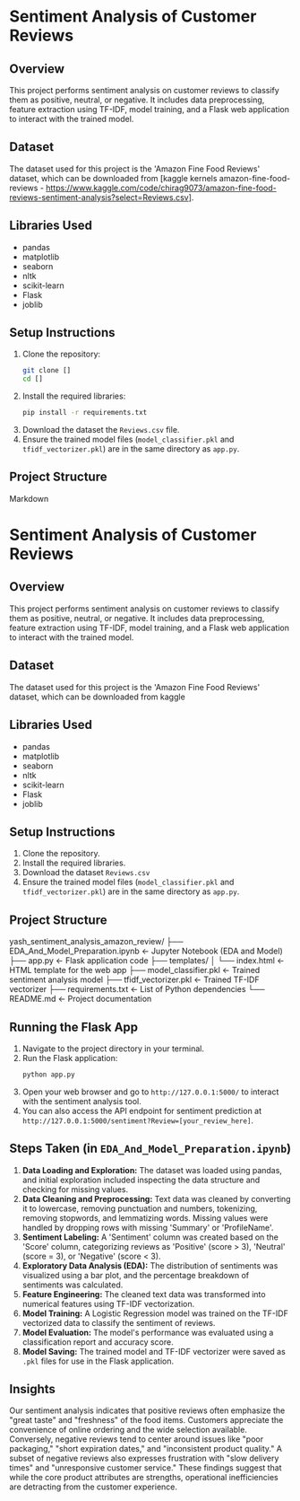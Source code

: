 # Sentiment Analysis of Customer Reviews

## Overview

This project performs sentiment analysis on customer reviews to classify them as positive, neutral, or negative. It includes data preprocessing, feature extraction using TF-IDF, model training, and a Flask web application to interact with the trained model.

## Dataset

The dataset used for this project is the 'Amazon Fine Food Reviews' dataset, which can be downloaded from [kaggle kernels amazon-fine-food-reviews - https://www.kaggle.com/code/chirag9073/amazon-fine-food-reviews-sentiment-analysis?select=Reviews.csv].

## Libraries Used

- pandas
- matplotlib
- seaborn
- nltk
- scikit-learn
- Flask
- joblib

## Setup Instructions

1.  Clone the repository:
    ```bash
    git clone []
    cd []
    ```
2.  Install the required libraries:
    ```bash
    pip install -r requirements.txt
    ```
3.  Download the dataset the `Reviews.csv` file.
4.  Ensure the trained model files (`model_classifier.pkl` and `tfidf_vectorizer.pkl`) are in the same directory as `app.py`.

## Project Structure
Markdown

# Sentiment Analysis of Customer Reviews

## Overview

This project performs sentiment analysis on customer reviews to classify them as positive, neutral, or negative. It includes data preprocessing, feature extraction using TF-IDF, model training, and a Flask web application to interact with the trained model.

## Dataset

The dataset used for this project is the 'Amazon Fine Food Reviews' dataset, which can be downloaded from kaggle

## Libraries Used

- pandas
- matplotlib
- seaborn
- nltk
- scikit-learn
- Flask
- joblib

## Setup Instructions

1.  Clone the repository.
2.  Install the required libraries.
3.  Download the dataset `Reviews.csv`
4.  Ensure the trained model files (`model_classifier.pkl` and `tfidf_vectorizer.pkl`) are in the same directory as `app.py`.

## Project Structure

yash_sentiment_analysis_amazon_review/
├── EDA_And_Model_Preparation.ipynb        <- Jupyter Notebook (EDA and Model)
├── app.py                     <- Flask application code
├── templates/
│   └── index.html             <- HTML template for the web app
├── model_classifier.pkl       <- Trained sentiment analysis model
├── tfidf_vectorizer.pkl       <- Trained TF-IDF vectorizer
├── requirements.txt           <- List of Python dependencies
└── README.md                  <- Project documentation 

## Running the Flask App

1.  Navigate to the project directory in your terminal.
2.  Run the Flask application:
    ```bash
    python app.py
    ```
3.  Open your web browser and go to `http://127.0.0.1:5000/` to interact with the sentiment analysis tool.
4.  You can also access the API endpoint for sentiment prediction at `http://127.0.0.1:5000/sentiment?Review=[your_review_here]`.

## Steps Taken (in `EDA_And_Model_Preparation.ipynb`)

1.  **Data Loading and Exploration:** The dataset was loaded using pandas, and initial exploration included inspecting the data structure and checking for missing values.
2.  **Data Cleaning and Preprocessing:** Text data was cleaned by converting it to lowercase, removing punctuation and numbers, tokenizing, removing stopwords, and lemmatizing words. Missing values were handled by dropping rows with missing 'Summary' or 'ProfileName'.
3.  **Sentiment Labeling:** A 'Sentiment' column was created based on the 'Score' column, categorizing reviews as 'Positive' (score > 3), 'Neutral' (score = 3), or 'Negative' (score < 3).
4.  **Exploratory Data Analysis (EDA):** The distribution of sentiments was visualized using a bar plot, and the percentage breakdown of sentiments was calculated.
5.  **Feature Engineering:** The cleaned text data was transformed into numerical features using TF-IDF vectorization.
6.  **Model Training:** A Logistic Regression model was trained on the TF-IDF vectorized data to classify the sentiment of reviews.
7.  **Model Evaluation:** The model's performance was evaluated using a classification report and accuracy score.
8.  **Model Saving:** The trained model and TF-IDF vectorizer were saved as `.pkl` files for use in the Flask application.

## Insights

Our sentiment analysis indicates that positive reviews often emphasize the "great taste" and "freshness" of the food items. Customers appreciate the convenience of online ordering and the wide selection available. Conversely, negative reviews tend to center around issues like "poor packaging," "short expiration dates," and "inconsistent product quality." A subset of negative reviews also expresses frustration with "slow delivery times" and "unresponsive customer service." These findings suggest that while the core product attributes are strengths, operational inefficiencies are detracting from the customer experience.

